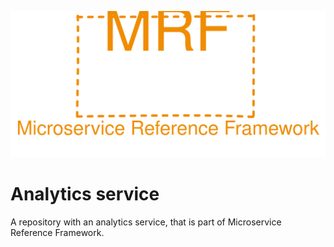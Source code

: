 <p align="center">
    <img src="./assets/mrf_logo.svg" alt="Microservice Reference Framework logo" draggable="false" />
</p>


# Analytics service
A repository with an analytics service, that is part of Microservice Reference Framework.
